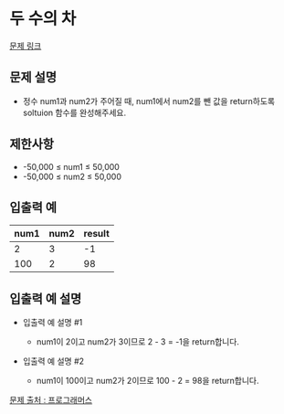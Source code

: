 # 두 수의 차
[문제 링크](https://school.programmers.co.kr/learn/courses/30/lessons/120803)

## 문제 설명
- 정수 num1과 num2가 주어질 때, num1에서 num2를 뺀 값을 return하도록 soltuion 함수를 완성해주세요.

## 제한사항
- -50,000 ≤ num1 ≤ 50,000
- -50,000 ≤ num2 ≤ 50,000

## 입출력 예
|num1|num2|result|
|------|---|---|
|2|3|-1|
|100|2|98|

## 입출력 예 설명

- 입출력 예 설명 #1
  - num1이 2이고 num2가 3이므로 2 - 3 = -1을 return합니다.

- 입출력 예 설명 #2
  - num1이 100이고 num2가 2이므로 100 - 2 = 98을 return합니다.


[문제 출처 : 프로그래머스](https://school.programmers.co.kr/learn/challenges?order=acceptance_desc&levels=0)
